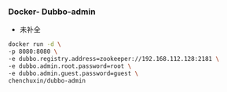 ### Docker- Dubbo-admin

- 未补全

```sh
docker run -d \
-p 8080:8080 \
-e dubbo.registry.address=zookeeper://192.168.112.128:2181 \
-e dubbo.admin.root.password=root \
-e dubbo.admin.guest.password=guest \
chenchuxin/dubbo-admin
```

